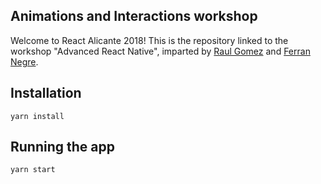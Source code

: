 ## Animations and Interactions workshop

Welcome to React Alicante 2018! This is the repository linked to the workshop "Advanced React Native", imparted by [Raul Gomez](https://twitter.com/rgommezz) and [Ferran Negre](https://twitter.com/ferrannp).


## Installation

```
yarn install
```


## Running the app

```
yarn start
```
